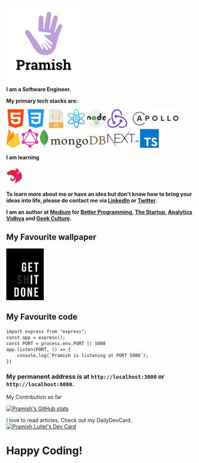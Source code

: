 ![Pramish Logo](images/pramish.png)

**I am a Software Engineer.**

**My primary tech stacks are:**

![HTML](images/html.svg) ![CSS](images/css.svg) ![JavaScript](images/javascript.svg) ![React](images/react.svg) ![NodeJS](images/nodejs.svg) ![Redux](images/redux.svg) ![Apollo Client & Server](images/apollo.svg) ![Firebase](images/firebase.svg) ![GraphQL](images/graphql.svg) ![MongoDB](images/mongodb.svg) ![NextJS](images/nextjs.svg) ![TypeScript](images/typescript.svg)

**I am learning**

![NestJS](images/nestjs.svg)

**To learn more about me or have an idea but don't know how to bring your ideas into life, please do contact me via [LinkedIn](https://www.linkedin.com/in/pramish-luitel/) or [Twitter](https://twitter.com/i_am_pramish).**

**I am an author at [Medium](https://medium.com/@luitelpramish7) for [Better Programming](https://betterprogramming.pub/), [The Startup](https://medium.com/swlh), [Analytics Vidhya](https://medium.com/analytics-vidhya) and [Geek Culture](https://medium.com/geekculture).**

## My Favourite wallpaper

<img src="images/pramish_walpaper.png" alt="drawing" width="100"/>

## My Favourite code

```
import express from "express";
const app = express();
const PORT = process.env.PORT || 5000
app.listen(PORT, () => {
    console.log(`Pramish is listening at PORT 5000`);
})
```

### My permanent address is at ```http://localhost:3000``` or ```http://localhost:8080```.

My Contribution so far

[![Pramish's GitHub stats](https://github-readme-stats.vercel.app/api?username=pramish&show_icons=true&theme=darcula)](https://github.com/pramish)

I love to read articles. Check out my DailyDevCard.
<a href="https://app.daily.dev/pramishluitel"><img src="https://api.daily.dev/devcards/1bbc8234c04443ac9a7d303c831bee58.png?r=3oh" width="200" alt="Pramish Luitel's Dev Card"/></a>

# Happy Coding!
